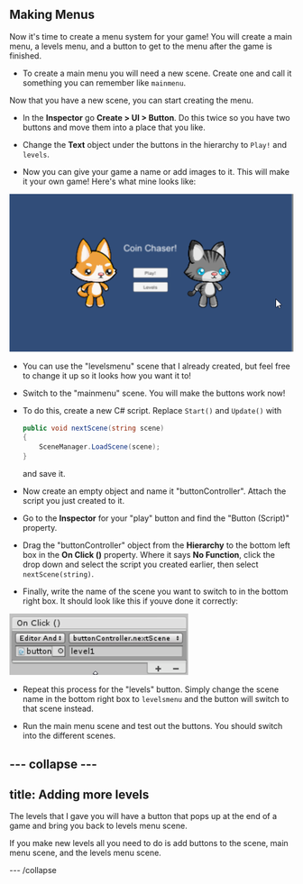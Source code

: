 ## Making Menus

Now it's time to create a menu system for your game! You will create a main menu, a levels menu, and a button to get to the menu after the game is finished.

+ To create a main menu you will need a new scene. Create one and call it something you can remember like `mainmenu`. 

Now that you have a new scene, you can start creating the menu.

+ In the **Inspector** go **Create > UI > Button**. Do this twice so you have two buttons and move them into a place that you like.

+ Change the **Text** object under the buttons in the hierarchy to `Play!` and `levels`.

+ Now you can give your game a name or add images to it. This will make it your own game! Here's what mine looks like:

![](images/mainmenu.png)

+ You can use the "levelsmenu" scene that I already created, but feel free to change it up so it looks how you want it to! 

+ Switch to the "mainmenu" scene. You will make the buttons work now!

+ To do this, create a new C# script. Replace `Start()` and `Update()` with
    
    ```csharp
    public void nextScene(string scene)
    {
        SceneManager.LoadScene(scene);
    }
    ```

    and save it.
    
+ Now create an empty object and name it "buttonController". Attach the script you just created to it.

+ Go to the **Inspector** for your "play" button and find the "Button (Script)" property.

+ Drag the "buttonController" object from the **Hierarchy** to the bottom left box in the **On Click ()** property. Where it says **No Function**, click the drop down and select the script you created earlier, then select `nextScene(string)`.

+ Finally, write the name of the scene you want to switch to in the bottom right box. It should look like this if youve done it correctly:

![](images/onclick.png)
    
+ Repeat this process for the "levels" button. Simply change the scene name in the bottom right box to `levelsmenu` and the button will switch to that scene instead.

+ Run the main menu scene and test out the buttons. You should switch into the different scenes. 

--- collapse ---
---
title: Adding more levels
---

The levels that I gave you will have a button that pops up at the end of a game and bring you back to levels menu scene.

If you make new levels all you need to do is add buttons to the scene, main menu scene, and the levels menu scene. 

--- /collapse